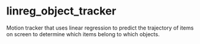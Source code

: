 # linreg_object_tracker
Motion tracker that uses linear regression to predict the trajectory  of items on screen to determine which items belong to which objects.

